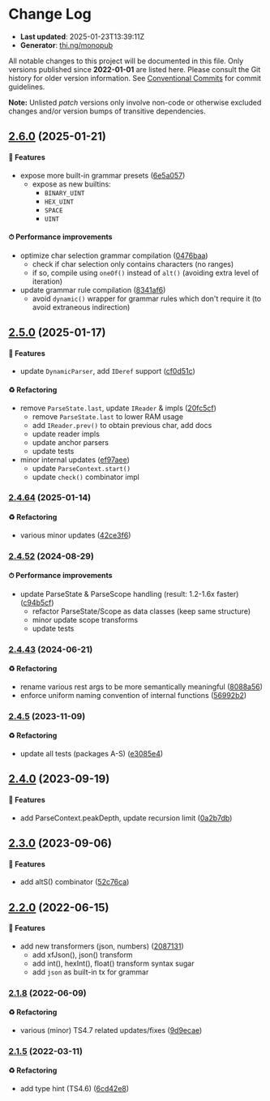 # Change Log

- **Last updated**: 2025-01-23T13:39:11Z
- **Generator**: [thi.ng/monopub](https://thi.ng/monopub)

All notable changes to this project will be documented in this file.
Only versions published since **2022-01-01** are listed here.
Please consult the Git history for older version information.
See [Conventional Commits](https://conventionalcommits.org/) for commit guidelines.

**Note:** Unlisted _patch_ versions only involve non-code or otherwise excluded changes
and/or version bumps of transitive dependencies.

## [2.6.0](https://github.com/thi-ng/umbrella/tree/@thi.ng/parse@2.6.0) (2025-01-21)

#### 🚀 Features

- expose more built-in grammar presets ([6e5a057](https://github.com/thi-ng/umbrella/commit/6e5a057))
  - expose as new builtins:
    - `BINARY_UINT`
    - `HEX_UINT`
    - `SPACE`
    - `UINT`

#### ⏱ Performance improvements

- optimize char selection grammar compilation ([0476baa](https://github.com/thi-ng/umbrella/commit/0476baa))
  - check if char selection only contains characters (no ranges)
  - if so, compile using `oneOf()` instead of `alt()` (avoiding extra level of iteration)
- update grammar rule compilation ([8341af6](https://github.com/thi-ng/umbrella/commit/8341af6))
  - avoid `dynamic()` wrapper for grammar rules which don't require it (to avoid extraneous indirection)

## [2.5.0](https://github.com/thi-ng/umbrella/tree/@thi.ng/parse@2.5.0) (2025-01-17)

#### 🚀 Features

- update `DynamicParser`, add `IDeref` support ([cf0d51c](https://github.com/thi-ng/umbrella/commit/cf0d51c))

#### ♻️ Refactoring

- remove `ParseState.last`, update `IReader` & impls ([20fc5cf](https://github.com/thi-ng/umbrella/commit/20fc5cf))
  - remove `ParseState.last` to lower RAM usage
  - add `IReader.prev()` to obtain previous char, add docs
  - update reader impls
  - update anchor parsers
  - update tests
- minor internal updates ([ef97aee](https://github.com/thi-ng/umbrella/commit/ef97aee))
  - update `ParseContext.start()`
  - update `check()` combinator impl

### [2.4.64](https://github.com/thi-ng/umbrella/tree/@thi.ng/parse@2.4.64) (2025-01-14)

#### ♻️ Refactoring

- various minor updates ([42ce3f6](https://github.com/thi-ng/umbrella/commit/42ce3f6))

### [2.4.52](https://github.com/thi-ng/umbrella/tree/@thi.ng/parse@2.4.52) (2024-08-29)

#### ⏱ Performance improvements

- update ParseState & ParseScope handling (result: 1.2-1.6x faster) ([c94b5cf](https://github.com/thi-ng/umbrella/commit/c94b5cf))
  - refactor ParseState/Scope as data classes (keep same structure)
  - minor update scope transforms
  - update tests

### [2.4.43](https://github.com/thi-ng/umbrella/tree/@thi.ng/parse@2.4.43) (2024-06-21)

#### ♻️ Refactoring

- rename various rest args to be more semantically meaningful ([8088a56](https://github.com/thi-ng/umbrella/commit/8088a56))
- enforce uniform naming convention of internal functions ([56992b2](https://github.com/thi-ng/umbrella/commit/56992b2))

### [2.4.5](https://github.com/thi-ng/umbrella/tree/@thi.ng/parse@2.4.5) (2023-11-09)

#### ♻️ Refactoring

- update all tests (packages A-S) ([e3085e4](https://github.com/thi-ng/umbrella/commit/e3085e4))

## [2.4.0](https://github.com/thi-ng/umbrella/tree/@thi.ng/parse@2.4.0) (2023-09-19)

#### 🚀 Features

- add ParseContext.peakDepth, update recursion limit ([0a2b7db](https://github.com/thi-ng/umbrella/commit/0a2b7db))

## [2.3.0](https://github.com/thi-ng/umbrella/tree/@thi.ng/parse@2.3.0) (2023-09-06)

#### 🚀 Features

- add altS() combinator ([52c76ca](https://github.com/thi-ng/umbrella/commit/52c76ca))

## [2.2.0](https://github.com/thi-ng/umbrella/tree/@thi.ng/parse@2.2.0) (2022-06-15)

#### 🚀 Features

- add new transformers (json, numbers) ([2087131](https://github.com/thi-ng/umbrella/commit/2087131))
  - add xfJson(), json() transform
  - add int(), hexInt(), float() transform syntax sugar
  - add `json` as built-in tx for grammar

### [2.1.8](https://github.com/thi-ng/umbrella/tree/@thi.ng/parse@2.1.8) (2022-06-09)

#### ♻️ Refactoring

- various (minor) TS4.7 related updates/fixes ([9d9ecae](https://github.com/thi-ng/umbrella/commit/9d9ecae))

### [2.1.5](https://github.com/thi-ng/umbrella/tree/@thi.ng/parse@2.1.5) (2022-03-11)

#### ♻️ Refactoring

- add type hint (TS4.6) ([6cd42e8](https://github.com/thi-ng/umbrella/commit/6cd42e8))
